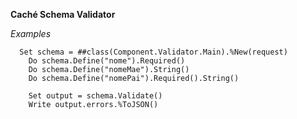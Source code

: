 **Caché Schema Validator**

*Examples* 
```
  Set schema = ##class(Component.Validator.Main).%New(request)
	Do schema.Define("nome").Required()
	Do schema.Define("nomeMae").String()
	Do schema.Define("nomePai").Required().String()
	
	Set output = schema.Validate()
	Write output.errors.%ToJSON()
```
